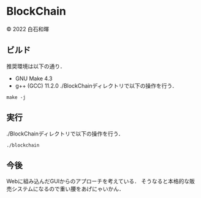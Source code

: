 # BlockChain
© 2022 白石和暉

## ビルド
推奨環境は以下の通り．
- GNU Make 4.3
- g++ (GCC) 11.2.0
./BlockChainディレクトリで以下の操作を行う．
```
make -j
```
## 実行
./BlockChainディレクトリで以下の操作を行う．
```
./blockchain
```
## 今後
Webに組み込んだGUIからのアプローチを考えている．
そうなると本格的な販売システムになるので重い腰をあげにゃいかん．
